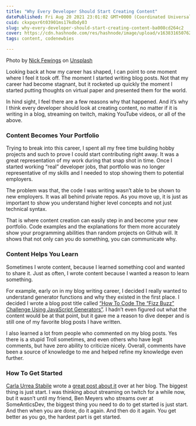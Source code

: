 ```yaml
---
title: "Why Every Developer Should Start Creating Content"
datePublished: Fri Aug 20 2021 23:01:02 GMT+0000 (Coordinated Universal Time)
cuid: ckxpqxr6t03901ms17kdbdy03
slug: why-every-developer-should-start-creating-content-ba008cd264c2
cover: https://cdn.hashnode.com/res/hashnode/image/upload/v1638316507626/bg38LAwD-.jpeg
tags: content, codenewbies

---
```


Photo by [Nick Fewings](https://unsplash.com/@jannerboy62?utm_source=medium&utm_medium=referral) on [Unsplash](https://unsplash.com?utm_source=medium&utm_medium=referral)

Looking back at how my career has shaped, I can point to one moment where I feel it took off. The moment I started writing blog posts. Not that my career had become stagnant, but it rocketed up quickly the moment I started putting thoughts on virtual paper and presented them for the world.

In hind sight, I feel there are a few reasons why that happened. And it’s why I think every developer should look at creating content, no matter if it is writing in a blog, streaming on twitch, making YouTube videos, or all of the above.

### Content Becomes Your Portfolio

Trying to break into this career, I spent all my free time building hobby projects and such to prove I could start contributing right away. It was a great representation of my work during that snap shot in time. Once I started working “real” developer jobs, that portfolio was no longer representative of my skills and I needed to stop showing them to potential employers.

The problem was that, the code I was writing wasn’t able to be shown to new employers. It was all behind private repos. As you move up, it is just as important to show you understand higher level concepts and not just technical syntax.

That is where content creation can easily step in and become your new portfolio. Code examples and the explanations for them more accurately show your programming abilities than random projects on Github will. It shows that not only can you do something, you can communicate why.

### Content Helps You Learn

Sometimes I wrote content, because I learned something cool and wanted to share it. Just as often, I wrote content because I wanted a reason to learn something.

For example, early on in my blog writing career, I decided I really wanted to understand generator functions and why they existed in the first place. I decided I wrote a blog post title called [“How To Code The “Fizz Buzz” Challenge Using JavaScript Generators”](http://How%20To%20Code%20The%20“Fizz%20Buzz”%20Challenge%20Using%20JavaScript%20Generators). I hadn’t even figured out what the content would be at that point, but it gave me a reason to dive deeper and is still one of my favorite blog posts I have written.

I also learned a lot from people who commented on my blog posts. Yes there is a stupid Troll sometimes, and even others who have legit comments, but have zero ability to criticize nicely. Overall, comments have been a source of knowledge to me and helped refine my knowledge even further.

### How To Get Started

[Carla Urrea Stabile](https://medium.com/u/182a20ed52f4) wrote a [great post about it](https://carlastabile.medium.com/how-to-start-creating-content-as-a-software-developer-7989dc456742) over at her blog. The biggest thing is just start. I was thinking about streaming on twitch for a while now, but it wasn’t until my friend, Ben Meyers who streams over at SomeAnticsDev, the biggest thing you need to do to get started is just start. And then when you are done, do it again. And then do it again. You get better as you go, the hardest part is get started.